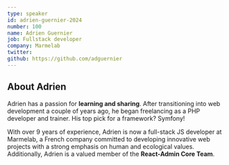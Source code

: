 ```yaml
---
type: speaker
id: adrien-guernier-2024
number: 100
name: Adrien Guernier
job: Fullstack developer
company: Marmelab
twitter: 
github: https://github.com/adguernier
---
```


## About Adrien

Adrien has a passion for **learning and sharing**. After transitioning into web development a couple of years ago, he began freelancing as a PHP developer and trainer. His top pick for a framework? Symfony!

With over 9 years of experience, Adrien is now a full-stack JS developer at Marmelab, a French company  committed to developing innovative web projects with a strong emphasis on human and ecological values. Additionally, Adrien is a valued member of the **React-Admin Core Team**.